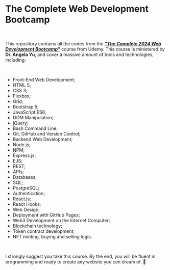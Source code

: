 # The Complete Web Development Bootcamp

<br>

This repository contains all the codes from the ***["The Complete 2024 Web Development Bootcamp"](https://www.udemy.com/course/the-complete-web-development-bootcamp/)*** course from Udemy. This course is ministered by **Dr. Angela Yu**, and cover a massive amount of tools and technologies, including:

<br>

- Front-End Web Development;
- HTML 5;
- CSS 3;
- Flexbox;
- Grid;
- Bootstrap 5;
- JavaScript ES6;
- DOM Manipulation;
- jQuery;
- Bash Command Line;
- Git, GitHub and Version Control;
- Backend Web Development;
- Node.js;
- NPM;
- Express.js;
- EJS;
- REST;
- APIs;
- Databases;
- SQL;
- PostgreSQL;
- Authentication;
- React.js;
- React Hooks;
- Web Design;
- Deployment with GitHub Pages;
- Web3 Development on the Internet Computer;
- Blockchain technology;
- Token contract development;
- NFT minting, buying and selling logic.

<br>

I strongly suggest you take this course. By the end, you will be fluent in programming and ready to create any website you can dream of. 🚀
